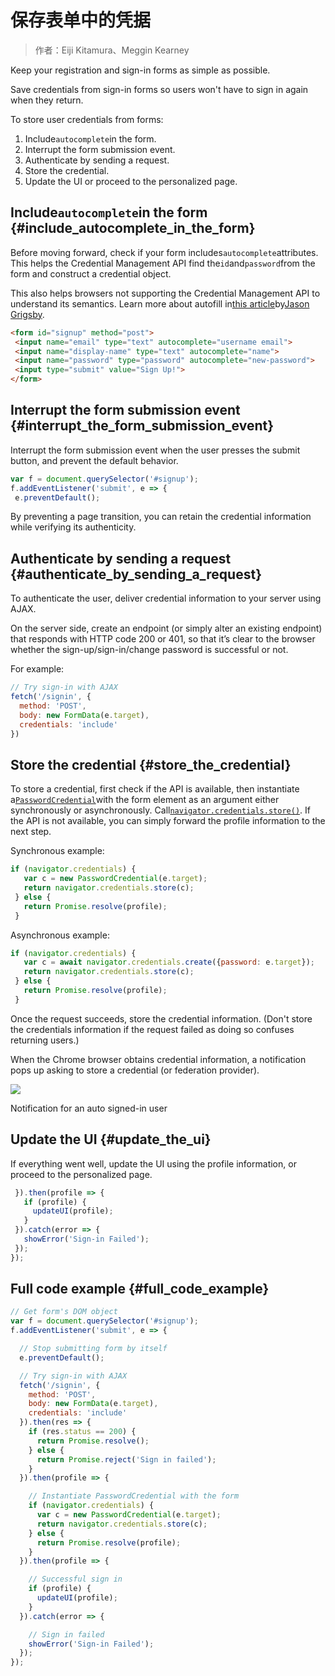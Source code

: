 # 保存表单中的凭据

> 作者：Eiji Kitamura、Meggin Kearney

Keep your registration and sign-in forms as simple as possible.

Save credentials from sign-in forms so users won't have to sign in again when they return.

To store user credentials from forms:

1. Include`autocomplete`in the form.
2. Interrupt the form submission event.
3. Authenticate by sending a request.
4. Store the credential.
5. Update the UI or proceed to the personalized page.

## Include`autocomplete`in the form {#include_autocomplete_in_the_form}

Before moving forward, check if your form includes`autocomplete`attributes. This helps the Credential Management API find the`id`and`password`from the form and construct a credential object.

This also helps browsers not supporting the Credential Management API to understand its semantics. Learn more about autofill in[this article](https://cloudfour.com/thinks/autofill-what-web-devs-should-know-but-dont/)by[Jason Grigsby](https://medium.com/@grigs).

```html
<form id="signup" method="post">
 <input name="email" type="text" autocomplete="username email">
 <input name="display-name" type="text" autocomplete="name">
 <input name="password" type="password" autocomplete="new-password">
 <input type="submit" value="Sign Up!">
</form>
```

## Interrupt the form submission event {#interrupt_the_form_submission_event}

Interrupt the form submission event when the user presses the submit button, and prevent the default behavior.

```js
var f = document.querySelector('#signup');
f.addEventListener('submit', e => {
 e.preventDefault();
```

By preventing a page transition, you can retain the credential information while verifying its authenticity.

## Authenticate by sending a request {#authenticate_by_sending_a_request}

To authenticate the user, deliver credential information to your server using AJAX.

On the server side, create an endpoint \(or simply alter an existing endpoint\) that responds with HTTP code 200 or 401, so that it’s clear to the browser whether the sign-up/sign-in/change password is successful or not.

For example:

```js
// Try sign-in with AJAX
fetch('/signin', {
  method: 'POST',
  body: new FormData(e.target),
  credentials: 'include'
})
```

## Store the credential {#store_the_credential}

To store a credential, first check if the API is available, then instantiate a[`PasswordCredential`](https://developer.mozilla.org/en-US/docs/Web/API/PasswordCredential)with the form element as an argument either synchronously or asynchronously. Call[`navigator.credentials.store()`](https://developer.mozilla.org/en-US/docs/Web/API/CredentialsContainer/store). If the API is not available, you can simply forward the profile information to the next step.

Synchronous example:

```js
if (navigator.credentials) {
   var c = new PasswordCredential(e.target);
   return navigator.credentials.store(c);
 } else {
   return Promise.resolve(profile);
 }
```

Asynchronous example:

```js
if (navigator.credentials) {
   var c = await navigator.credentials.create({password: e.target});
   return navigator.credentials.store(c);
 } else {
   return Promise.resolve(profile);
 }
```

Once the request succeeds, store the credential information. \(Don't store the credentials information if the request failed as doing so confuses returning users.\)

When the Chrome browser obtains credential information, a notification pops up asking to store a credential \(or federation provider\).

![](https://developers.google.com/web/fundamentals/security/credential-management/imgs/store-credential.png?hl=zh-cn)

Notification for an auto signed-in user

## Update the UI {#update_the_ui}

If everything went well, update the UI using the profile information, or proceed to the personalized page.

```js
 }).then(profile => {
   if (profile) {
     updateUI(profile);
   }
 }).catch(error => {
   showError('Sign-in Failed');
 });
});
```

## Full code example {#full_code_example}

```js
// Get form's DOM object
var f = document.querySelector('#signup');
f.addEventListener('submit', e => {

  // Stop submitting form by itself
  e.preventDefault();

  // Try sign-in with AJAX
  fetch('/signin', {
    method: 'POST',
    body: new FormData(e.target),
    credentials: 'include'
  }).then(res => {
    if (res.status == 200) {
      return Promise.resolve();
    } else {
      return Promise.reject('Sign in failed');
    }
  }).then(profile => {

    // Instantiate PasswordCredential with the form
    if (navigator.credentials) {
      var c = new PasswordCredential(e.target);
      return navigator.credentials.store(c);
    } else {
      return Promise.resolve(profile);
    }
  }).then(profile => {

    // Successful sign in
    if (profile) {
      updateUI(profile);
    }
  }).catch(error => {

    // Sign in failed
    showError('Sign-in Failed');
  });
});
```




